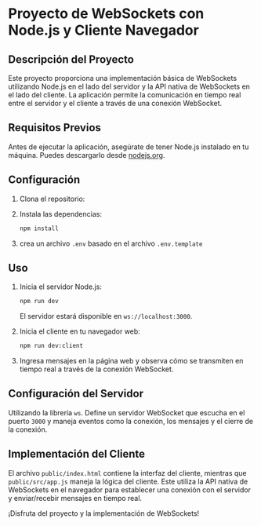 # Proyecto de WebSockets con Node.js y Cliente Navegador

## Descripción del Proyecto

Este proyecto proporciona una implementación básica de WebSockets utilizando Node.js en el lado del servidor y la API nativa de WebSockets en el lado del cliente. La aplicación permite la comunicación en tiempo real entre el servidor y el cliente a través de una conexión WebSocket.

## Requisitos Previos

Antes de ejecutar la aplicación, asegúrate de tener Node.js instalado en tu máquina. Puedes descargarlo desde [nodejs.org](https://nodejs.org/).
## Configuración

1. Clona el repositorio:
2. Instala las dependencias:

   ```bash
   npm install
   ```
3. crea un archivo `.env` basado en el archivo `.env.template`
## Uso

1. Inicia el servidor Node.js:

   ```bash
   npm run dev
   ```

   El servidor estará disponible en `ws://localhost:3000`.

2. Inicia el cliente en tu navegador web:

   ```bash
   npm run dev:client
   ```

3. Ingresa mensajes en la página web y observa cómo se transmiten en tiempo real a través de la conexión WebSocket.

## Configuración del Servidor

Utilizando la librería `ws`. Define un servidor WebSocket que escucha en el puerto `3000` y maneja eventos como la conexión, los mensajes y el cierre de la conexión.

## Implementación del Cliente

El archivo `public/index.html` contiene la interfaz del cliente, mientras que `public/src/app.js` maneja la lógica del cliente. Este utiliza la API nativa de WebSockets en el navegador para establecer una conexión con el servidor y enviar/recebir mensajes en tiempo real.

¡Disfruta del proyecto y la implementación de WebSockets!
